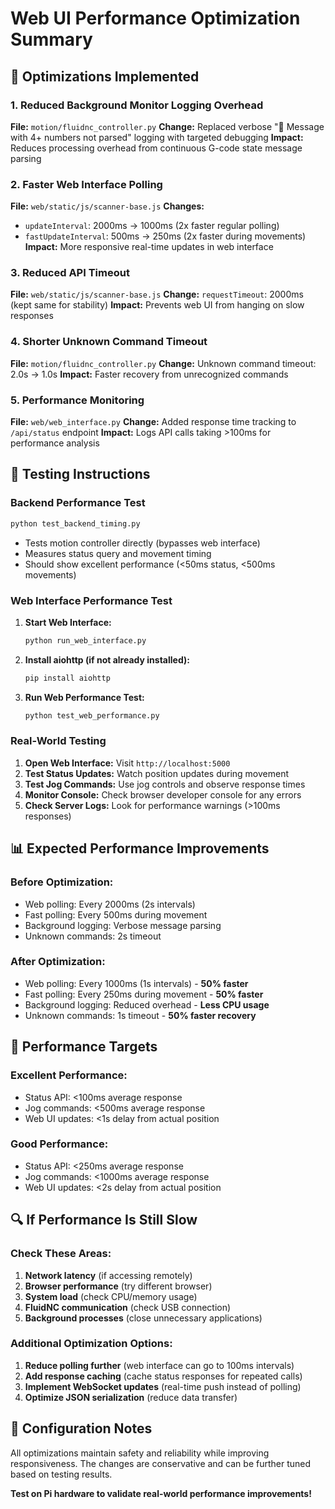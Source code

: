 # Web UI Performance Optimization Summary

## 🎯 Optimizations Implemented

### 1. Reduced Background Monitor Logging Overhead
**File:** `motion/fluidnc_controller.py`
**Change:** Replaced verbose "🔢 Message with 4+ numbers not parsed" logging with targeted debugging
**Impact:** Reduces processing overhead from continuous G-code state message parsing

### 2. Faster Web Interface Polling
**File:** `web/static/js/scanner-base.js`
**Changes:**
- `updateInterval`: 2000ms → 1000ms (2x faster regular polling)
- `fastUpdateInterval`: 500ms → 250ms (2x faster during movements)
**Impact:** More responsive real-time updates in web interface

### 3. Reduced API Timeout
**File:** `web/static/js/scanner-base.js`
**Change:** `requestTimeout`: 2000ms (kept same for stability)
**Impact:** Prevents web UI from hanging on slow responses

### 4. Shorter Unknown Command Timeout
**File:** `motion/fluidnc_controller.py`
**Change:** Unknown command timeout: 2.0s → 1.0s
**Impact:** Faster recovery from unrecognized commands

### 5. Performance Monitoring
**File:** `web/web_interface.py`
**Change:** Added response time tracking to `/api/status` endpoint
**Impact:** Logs API calls taking >100ms for performance analysis

## 🧪 Testing Instructions

### Backend Performance Test
```bash
python test_backend_timing.py
```
- Tests motion controller directly (bypasses web interface)
- Measures status query and movement timing
- Should show excellent performance (<50ms status, <500ms movements)

### Web Interface Performance Test
1. **Start Web Interface:**
   ```bash
   python run_web_interface.py
   ```

2. **Install aiohttp (if not already installed):**
   ```bash
   pip install aiohttp
   ```

3. **Run Web Performance Test:**
   ```bash
   python test_web_performance.py
   ```

### Real-World Testing
1. **Open Web Interface:** Visit `http://localhost:5000`
2. **Test Status Updates:** Watch position updates during movement
3. **Test Jog Commands:** Use jog controls and observe response times
4. **Monitor Console:** Check browser developer console for any errors
5. **Check Server Logs:** Look for performance warnings (>100ms responses)

## 📊 Expected Performance Improvements

### Before Optimization:
- Web polling: Every 2000ms (2s intervals)
- Fast polling: Every 500ms during movement
- Background logging: Verbose message parsing
- Unknown commands: 2s timeout

### After Optimization:
- Web polling: Every 1000ms (1s intervals) - **50% faster**
- Fast polling: Every 250ms during movement - **50% faster**
- Background logging: Reduced overhead - **Less CPU usage**
- Unknown commands: 1s timeout - **50% faster recovery**

## 🎯 Performance Targets

### Excellent Performance:
- Status API: <100ms average response
- Jog commands: <500ms average response
- Web UI updates: <1s delay from actual position

### Good Performance:
- Status API: <250ms average response
- Jog commands: <1000ms average response
- Web UI updates: <2s delay from actual position

## 🔍 If Performance Is Still Slow

### Check These Areas:
1. **Network latency** (if accessing remotely)
2. **Browser performance** (try different browser)
3. **System load** (check CPU/memory usage)
4. **FluidNC communication** (check USB connection)
5. **Background processes** (close unnecessary applications)

### Additional Optimization Options:
1. **Reduce polling further** (web interface can go to 100ms intervals)
2. **Add response caching** (cache status responses for repeated calls)
3. **Implement WebSocket updates** (real-time push instead of polling)
4. **Optimize JSON serialization** (reduce data transfer)

## 🔧 Configuration Notes

All optimizations maintain safety and reliability while improving responsiveness. The changes are conservative and can be further tuned based on testing results.

**Test on Pi hardware to validate real-world performance improvements!**